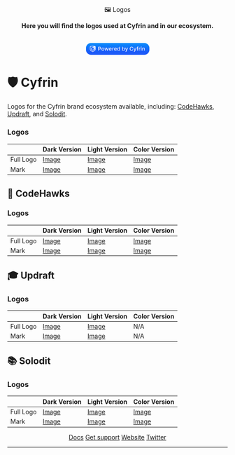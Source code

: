 <p align="center">
    <br />
    🖼️ Logos
    <br />
</p>
<p align="center">
<strong>
Here you will find the logos used at Cyfrin and in our ecosystem.
</strong></p>
<p align="center">
    <br />
    <a href="https://cyfrin.io/">
        <img src="/.github/images/poweredbycyfrinblue.png" width="145" alt=""/></a>
    <br />
</p>

# 🛡️ Cyfrin

Logos for the Cyfrin brand ecosystem available, including: [CodeHawks](./codehawks/), [Updraft](./updraft/), and [Solodit](./solodit/).

### Logos

|           | Dark Version                                        | Light Version                                         | Color Version                                         |
| --------- | --------------------------------------------------- | ----------------------------------------------------- | ----------------------------------------------------- |
| Full Logo | [Image](./cyfrin/dark/CyfrinLogoFull-Dark.png)      | [Image](./cyfrin/light/CyfrinLogoFull-Light.png)      | [Image](./cyfrin/color/CyfrinLogoFull-Color.png)      |
| Mark      | [Image](./cyfrin/dark/Cyfrin%20Mark%20-%20Dark.png) | [Image](./cyfrin/light/Cyfrin%20Mark%20-%20Light.png) | [Image](./cyfrin/color/Cyfrin%20Mark%20-%20Color.png) |

## 🦅 CodeHawks

### Logos

|           | Dark Version                                                     | Light Version                                                      | Color Version                                                      |
| --------- | ---------------------------------------------------------------- | ------------------------------------------------------------------ | ------------------------------------------------------------------ |
| Full Logo | [Image](./codehawks/dark/CodeHawks%20Logo%20Full%20-%20Dark.png) | [Image](./codehawks/light/CodeHawks%20Logo%20Full%20-%20Light.png) | [Image](./codehawks/color/CodeHawks%20Logo%20Full%20-%20Color.png) |
| Mark      | [Image](./codehawks/dark/CodeHawks%20Mark%20-%20Dark.png)        | [Image](./codehawks/light/CodeHawks%20Mark%20-%20Light.png)        | [Image](./codehawks/color/CodeHawks%20Mark%20-%20Color.png)        |

## 🎓 Updraft

### Logos

|           | Dark Version                                                 | Light Version                                                  | Color Version |
| --------- | ------------------------------------------------------------ | -------------------------------------------------------------- | ------------- |
| Full Logo | [Image](./updraft/dark/Updraft%20Logo%20Full%20-%20Dark.png) | [Image](./updraft/light/Updraft%20Logo%20Full%20-%20Light.png) | N/A           |
| Mark      | [Image](./updraft/dark/Updraft%20Mark%20-%20Dark.png)        | [Image](./updraft/light/Updraft%20Mark%20-%20Light.png)        | N/A           |

## 📚 Solodit

### Logos

|           | Dark Version                                                 | Light Version                                                  | Color Version                                                  |
| --------- | ------------------------------------------------------------ | -------------------------------------------------------------- | -------------------------------------------------------------- |
| Full Logo | [Image](./solodit/dark/Solodit%20Logo%20Full%20-%20Dark.png) | [Image](./solodit/light/Solodit%20Logo%20Full%20-%20Light.png) | [Image](./solodit/color/Solodit%20Logo%20Full%20-%20Color.png) |
| Mark      | [Image](./solodit/color/Solodit%20Mark%20-%Light.png)        | [Image](./solodit/light/Solodit%20Mark%20-%20Light.png)        | [Image](./solodit/color/Solodit%20Mark%20-%20Color.png)        |

<p align="center">
<a href="https://docs.cyfrin.io">Docs</a>
<a href="https://discord.gg/cyfrin">Get support</a>
<a href="https://cyfrin.io">Website</a>
<a href="https://twitter.com/cyfrinaudits">Twitter</a>
<p>

---
